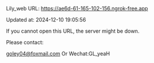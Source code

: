 Lily_web URL: https://ae6d-61-165-102-156.ngrok-free.app

Updated at: 2024-12-10 19:05:56

If you cannot open this URL, the server might be down.

Please contact: 

goley04@foxmail.com Or Wechat:GL_yeaH